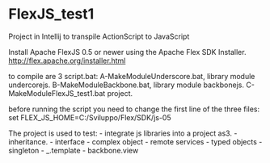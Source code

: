 # FlexJS_test1
Project in Intellij to transpile ActionScript to JavaScript

Install Apache FlexJS 0.5 or newer using the Apache Flex SDK Installer.
http://flex.apache.org/installer.html

to compile are 3 script.bat:
	A-MakeModuleUnderscore.bat, library module undercorejs.
	B-MakeModuleBackbone.bat, library module backbonejs.
	C-MakeModuleFlexJS_test1.bat project.
 
before running the script you need to change the first line of the three files:
set FLEX_JS_HOME=C:/Sviluppo/Flex/SDK/js-05


The project is used to test:
	- integrate js libraries into a project as3.
	- inheritance.
	- interface
	- complex object
	- remote services
	- typed objects
	- singleton
	- _.template
	- backbone.view
